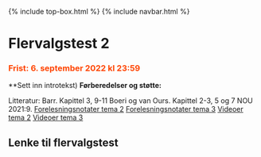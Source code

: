 {% include top-box.html %} <!-- Kode for å inkludere boksen på toppen av siden. Se _config.yml for å gjøre endringer. -->
{% include navbar.html %} <!-- Kode for navigasjonsmeny. Se navbar.html for å gjøre endringer. -->
<!-- Gjør endringer under her -->

# Flervalgstest 2
### <span style="color:OrangeRed;"> Frist: 6. september 2022 kl 23:59 </span>
**Sett inn introtekst)
**Førberedelser og støtte:**

Litteratur:
Barr. Kapittel 3, 9-11
Boeri og van Ours. Kapittel 2-3, 5 og 7
NOU 2021:9. 
[Forelesningsnotater tema 2](forelesninger.md#f_t2)
[Forelesningsnotater tema 3](forelesninger.md#f_t2)
[Videoer tema 2](video.md#v_t2)
[Videoer tema 3](video.md#v_t3)


 ## Lenke til flervalgstest
